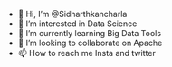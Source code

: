 - 👋 Hi, I’m @Sidharthkancharla
- 👀 I’m interested in Data Science
- 🌱 I’m currently learning Big Data Tools 
- 💞️ I’m looking to collaborate on Apache 
- 📫 How to reach me Insta and twitter

<!---
Sidharthkancharla/Sidharthkancharla is a ✨ special ✨ repository because its `README.md` (this file) appears on your GitHub profile.
You can click the Preview link to take a look at your changes.
--->

